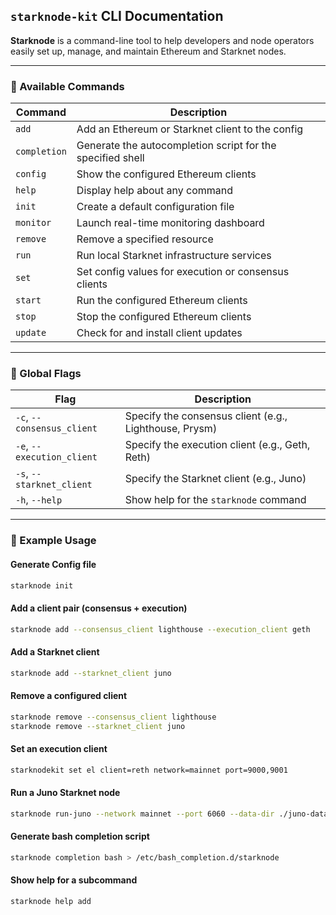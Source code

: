 ## `starknode-kit` CLI Documentation

**Starknode** is a command-line tool to help developers and node operators easily set up, manage, and maintain Ethereum and Starknet nodes.

---

### 📘 Available Commands

| Command      | Description                                                |
| ------------ | ---------------------------------------------------------- |
| `add`        | Add an Ethereum or Starknet client to the config           |
| `completion` | Generate the autocompletion script for the specified shell |
| `config`     | Show the configured Ethereum clients                       |
| `help`       | Display help about any command                             |
| `init`       | Create a default configuration file                        |
| `monitor`    | Launch real-time monitoring dashboard                      |
| `remove`     | Remove a specified resource                                |
| `run`        | Run local Starknet infrastructure services                 |
| `set`        | Set config values for execution or consensus clients       |
| `start`      | Run the configured Ethereum clients                        |
| `stop`       | Stop the configured Ethereum clients                       |
| `update`     | Check for and install client updates                       |

---

### 🧰 Global Flags

| Flag                       | Description                                            |
| -------------------------- | ------------------------------------------------------ |
| `-c`, `--consensus_client` | Specify the consensus client (e.g., Lighthouse, Prysm) |
| `-e`, `--execution_client` | Specify the execution client (e.g., Geth, Reth)        |
| `-s`, `--starknet_client`  | Specify the Starknet client (e.g., Juno)               |
| `-h`, `--help`             | Show help for the `starknode` command                  |

---

### 🧪 Example Usage

#### Generate Config file 

```bash
starknode init
```

#### Add a client pair (consensus + execution)

```bash
starknode add --consensus_client lighthouse --execution_client geth
```

#### Add a Starknet client

```bash
starknode add --starknet_client juno
```

#### Remove a configured client

```bash
starknode remove --consensus_client lighthouse
starknode remove --starknet_client juno
```

#### Set an execution client

```bash
starknodekit set el client=reth network=mainnet port=9000,9001
```

#### Run a Juno Starknet node

```bash
starknode run-juno --network mainnet --port 6060 --data-dir ./juno-data
```

#### Generate bash completion script

```bash
starknode completion bash > /etc/bash_completion.d/starknode
```

#### Show help for a subcommand

```bash
starknode help add
```
